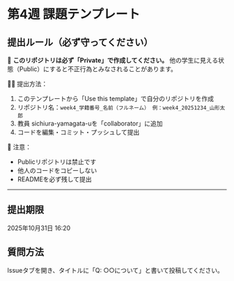 # 第4週 課題テンプレート

## 提出ルール（必ず守ってください）
🚫 **このリポジトリは必ず「Private」で作成してください。**
他の学生に見える状態（Public）にすると不正行為とみなされることがあります。

👩‍🏫 提出方法：
1. このテンプレートから「Use this template」で自分のリポジトリを作成  
2. リポジトリ名：`week4_学籍番号_名前（フルネーム）
   例：week4_20251234_山形太郎`  
3. 教員 sichiura-yamagata-uを「collaborator」に追加  
4. コードを編集・コミット・プッシュして提出  

🧩 注意：
- Publicリポジトリは禁止です  
- 他人のコードをコピーしない  
- READMEを必ず残して提出  

---

## 提出期限
2025年10月31日 16:20

## 質問方法
Issueタブを開き、タイトルに「Q: ○○について」と書いて投稿してください。
